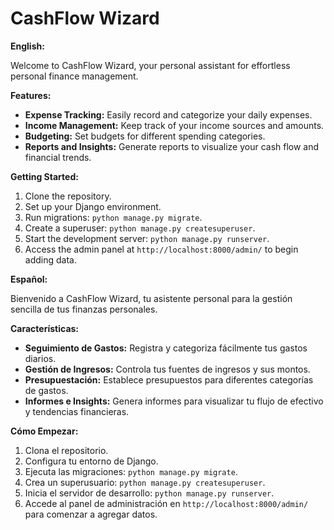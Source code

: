 # CashFlow Wizard

**English:**

Welcome to CashFlow Wizard, your personal assistant for effortless personal finance management.

**Features:**
- **Expense Tracking:** Easily record and categorize your daily expenses.
- **Income Management:** Keep track of your income sources and amounts.
- **Budgeting:** Set budgets for different spending categories.
- **Reports and Insights:** Generate reports to visualize your cash flow and financial trends.

**Getting Started:**
1. Clone the repository.
2. Set up your Django environment.
3. Run migrations: `python manage.py migrate`.
4. Create a superuser: `python manage.py createsuperuser`.
5. Start the development server: `python manage.py runserver`.
6. Access the admin panel at `http://localhost:8000/admin/` to begin adding data.

**Español:**

Bienvenido a CashFlow Wizard, tu asistente personal para la gestión sencilla de tus finanzas personales.

**Características:**
- **Seguimiento de Gastos:** Registra y categoriza fácilmente tus gastos diarios.
- **Gestión de Ingresos:** Controla tus fuentes de ingresos y sus montos.
- **Presupuestación:** Establece presupuestos para diferentes categorías de gastos.
- **Informes e Insights:** Genera informes para visualizar tu flujo de efectivo y tendencias financieras.

**Cómo Empezar:**
1. Clona el repositorio.
2. Configura tu entorno de Django.
3. Ejecuta las migraciones: `python manage.py migrate`.
4. Crea un superusuario: `python manage.py createsuperuser`.
5. Inicia el servidor de desarrollo: `python manage.py runserver`.
6. Accede al panel de administración en `http://localhost:8000/admin/` para comenzar a agregar datos.
